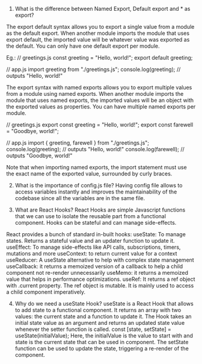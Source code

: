 1. What is the difference between Named Export, Default export and * as export?

The export default syntax allows you to export a single value from a module as the default export.
When another module imports the module that uses export default, the imported value will be whatever value was exported as the default. You can only have one default export per module.

Eg.: // greetings.js
const greeting = "Hello, world!";
export default greeting;

// app.js
import greeting from "./greetings.js";
console.log(greeting); // outputs "Hello, world!"

The export syntax with named exports allows you to export multiple values from a module using named exports. When another module imports the module that uses named exports, the imported values will be an object with the exported values as properties. You can have multiple named exports per module.

// greetings.js
export const greeting = "Hello, world!";
export const farewell = "Goodbye, world!";

// app.js
import { greeting, farewell } from "./greetings.js";
console.log(greeting); // outputs "Hello, world!"
console.log(farewell); // outputs "Goodbye, world!"

Note that when importing named exports, the import statement must use the exact name of the exported value, surrounded by curly braces.

2. What is the importance of config.js file?
Having config file allows to access variables instantly and improves the maintainability of the codebase since all the variables are in the same file.

3. What are React Hooks?
React Hooks are simple Javascript functions that we can use to isolate the reusable part from a functional component. Hooks can be stateful and can manage side-effects.

React provides a bunch of standard in-built hooks:
useState: To manage states. Returns a stateful value and an updater function to update it.
useEffect: To manage side-effects like API calls, subscriptions, timers, mutations and more
useContext: to return current value for a context
useReducer: A useState alternative to help with complex state management 
useCallback: it returns a memoized version of a callback to help a child component not re-render unnecessarily
useMemo: it returns a memoized value that helps in performance optimizations.
useRef: It returns a ref object with .current property. The ref object is mutable. It is mainly used to access a child component imperatively.

4. Why do we need a useState Hook?
useState is a React Hook that allows to add state to a functional component. It returns an array with two values: the current state and a function to update it. The Hook takes an initial state value as an argument and returns an updated state value whenever the setter function is called.
const [state, setState] = useState(initialValue);
Here, the initialValue is the value to start with and state is the current state that can be used in component. The setState function can be used to update the state, triggering a re-render of the component.